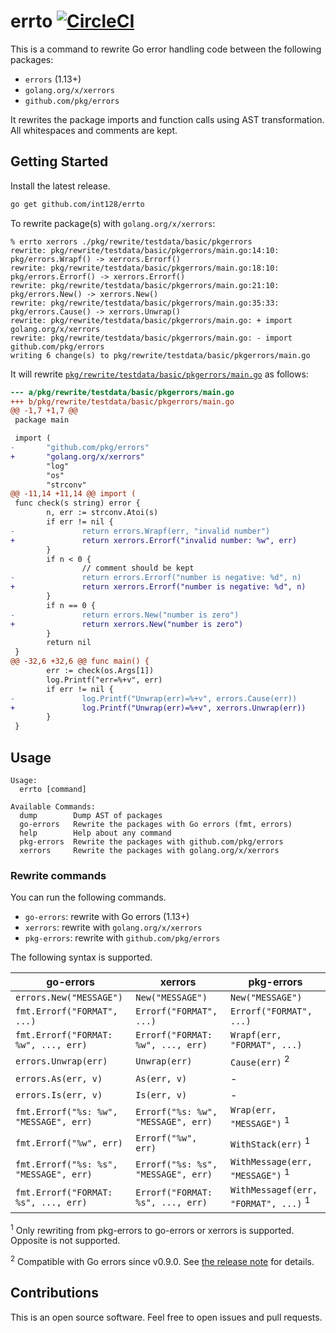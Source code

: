 # errto [![CircleCI](https://circleci.com/gh/int128/errto.svg?style=shield)](https://circleci.com/gh/int128/errto)

This is a command to rewrite Go error handling code between the following packages:

- `errors` (1.13+)
- `golang.org/x/xerrors`
- `github.com/pkg/errors`

It rewrites the package imports and function calls using AST transformation.
All whitespaces and comments are kept.


## Getting Started

Install the latest release.

```sh
go get github.com/int128/errto
```

To rewrite package(s) with `golang.org/x/xerrors`:

```
% errto xerrors ./pkg/rewrite/testdata/basic/pkgerrors
rewrite: pkg/rewrite/testdata/basic/pkgerrors/main.go:14:10: pkg/errors.Wrapf() -> xerrors.Errorf()
rewrite: pkg/rewrite/testdata/basic/pkgerrors/main.go:18:10: pkg/errors.Errorf() -> xerrors.Errorf()
rewrite: pkg/rewrite/testdata/basic/pkgerrors/main.go:21:10: pkg/errors.New() -> xerrors.New()
rewrite: pkg/rewrite/testdata/basic/pkgerrors/main.go:35:33: pkg/errors.Cause() -> xerrors.Unwrap()
rewrite: pkg/rewrite/testdata/basic/pkgerrors/main.go: + import golang.org/x/xerrors
rewrite: pkg/rewrite/testdata/basic/pkgerrors/main.go: - import github.com/pkg/errors
writing 6 change(s) to pkg/rewrite/testdata/basic/pkgerrors/main.go
```

It will rewrite [`pkg/rewrite/testdata/basic/pkgerrors/main.go`](pkg/rewrite/testdata/basic/pkgerrors/main.go) as follows:

```patch
--- a/pkg/rewrite/testdata/basic/pkgerrors/main.go
+++ b/pkg/rewrite/testdata/basic/pkgerrors/main.go
@@ -1,7 +1,7 @@
 package main

 import (
-       "github.com/pkg/errors"
+       "golang.org/x/xerrors"
        "log"
        "os"
        "strconv"
@@ -11,14 +11,14 @@ import (
 func check(s string) error {
        n, err := strconv.Atoi(s)
        if err != nil {
-               return errors.Wrapf(err, "invalid number")
+               return xerrors.Errorf("invalid number: %w", err)
        }
        if n < 0 {
                // comment should be kept
-               return errors.Errorf("number is negative: %d", n)
+               return xerrors.Errorf("number is negative: %d", n)
        }
        if n == 0 {
-               return errors.New("number is zero")
+               return xerrors.New("number is zero")
        }
        return nil
 }
@@ -32,6 +32,6 @@ func main() {
        err := check(os.Args[1])
        log.Printf("err=%+v", err)
        if err != nil {
-               log.Printf("Unwrap(err)=%+v", errors.Cause(err))
+               log.Printf("Unwrap(err)=%+v", xerrors.Unwrap(err))
        }
 }
```


## Usage

```
Usage:
  errto [command]

Available Commands:
  dump        Dump AST of packages
  go-errors   Rewrite the packages with Go errors (fmt, errors)
  help        Help about any command
  pkg-errors  Rewrite the packages with github.com/pkg/errors
  xerrors     Rewrite the packages with golang.org/x/xerrors
```

### Rewrite commands

You can run the following commands.

- `go-errors`: rewrite with Go errors (1.13+)
- `xerrors`: rewrite with `golang.org/x/xerrors`
- `pkg-errors`: rewrite with `github.com/pkg/errors`

The following syntax is supported.

| go-errors | xerrors | pkg-errors |
|-----------|---------|------------|
| `errors.New("MESSAGE")` | `New("MESSAGE")` | `New("MESSAGE")` |
| `fmt.Errorf("FORMAT", ...)` | `Errorf("FORMAT", ...)` | `Errorf("FORMAT", ...)` |
| `fmt.Errorf("FORMAT: %w", ..., err)` | `Errorf("FORMAT: %w", ..., err)` | `Wrapf(err, "FORMAT", ...)` |
| `errors.Unwrap(err)` | `Unwrap(err)` | `Cause(err)` <sup>2</sup> |
| `errors.As(err, v)` | `As(err, v)` | - |
| `errors.Is(err, v)` | `Is(err, v)` | - |
| `fmt.Errorf("%s: %w", "MESSAGE", err)` | `Errorf("%s: %w", "MESSAGE", err)` | `Wrap(err, "MESSAGE")` <sup>1</sup> |
| `fmt.Errorf("%w", err)` | `Errorf("%w", err)` | `WithStack(err)` <sup>1</sup> |
| `fmt.Errorf("%s: %s", "MESSAGE", err)` | `Errorf("%s: %s", "MESSAGE", err)` | `WithMessage(err, "MESSAGE")` <sup>1</sup> |
| `fmt.Errorf("FORMAT: %s", ..., err)` | `Errorf("FORMAT: %s", ..., err)` | `WithMessagef(err, "FORMAT", ...)` <sup>1</sup> |

<sup>1</sup> Only rewriting from pkg-errors to go-errors or xerrors is supported. Opposite is not supported.

<sup>2</sup> Compatible with Go errors since v0.9.0. See [the release note](https://github.com/pkg/errors/releases/tag/v0.9.0) for details.


## Contributions

This is an open source software.
Feel free to open issues and pull requests.
